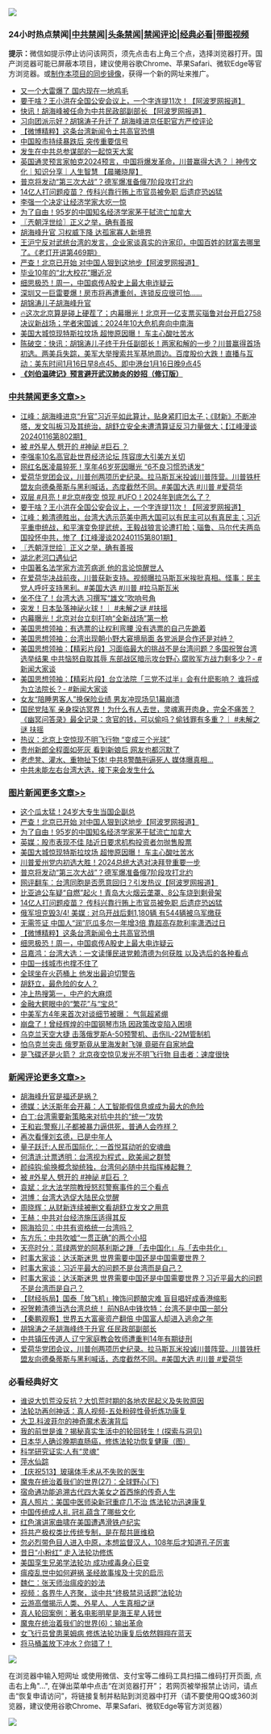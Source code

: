 ![](https://raw.githubusercontent.com/jsvpn/jsproxy/dev/64photo/fqnews-qr.jpg)

<div id="tt">
<h3>24小时热点禁闻|<a href="#%E4%B8%AD%E5%85%B1%E7%A6%81%E9%97%BB%E6%9B%B4%E5%A4%9A%E6%96%87%E7%AB%A0">中共禁闻</a>|<a href="#%E5%9B%BE%E7%89%87%E6%96%B0%E9%97%BB%E6%9B%B4%E5%A4%9A%E6%96%87%E7%AB%A0">头条禁闻</a>|<a href="#%E6%96%B0%E9%97%BB%E8%AF%84%E8%AE%BA%E6%9B%B4%E5%A4%9A%E6%96%87%E7%AB%A0">禁闻评论|<a href="#%E5%BF%85%E7%9C%8B%E7%BB%8F%E5%85%B8%E5%A5%BD%E6%96%87">经典必看</a>|<a href="https://fan1.xyz/3" target="_blank">带图视频</a></h3>
<div><b>提示：</b>微信如提示停止访问该网页，须先点击右上角三个点，选择浏览器打开。国产浏览器可能已屏蔽本项目，建议使用谷歌Chrome、苹果Safari、微软Edge等官方浏览器。或<a href="%E5%88%B6%E4%BD%9Cgit%E7%A6%81%E9%97%BB%E9%95%9C%E5%83%8F.md">制作本项目的同步镜像</a>，获得一个新的网址来推广。</div>
<ul>

<li><a href="/cnnews/20240116/1988605.md">又一个大雷爆了 国内现在一地鸡毛</a></li>
<li><a href="/cbnews/20240116/1988631.md">要干啥？王小洪在全国公安会议上，一个字连提11次！【阿波罗网报道】</a></li>
<li><a href="/cnnews/20240116/1988646.md">快讯！胡海峰被任命为中共民政部副部长 【阿波罗网报道】</a></li>
<li><a href="/baitai/20240116/1988680.md">习向团派示好？胡锦涛子升迁了 胡海峰进京任职官方严控评论</a></li>
<li><a href="/topimagenews/20240116/1988560.md">【微博精粹】这条台湾新闻令土共高官恐惧</a></li>
<li><a href="/finance/20240116/1988644.md">中国股市持续暴跌后 突传重要信号</a></li>
<li><a href="/cnnews/20240116/1988638.md">发生在中共总参谋部的一起惊天大案</a></li>
<li><a href="/sohnews/20240116/1988709.md">英国通灵预言家帕克2024预言，中国将爆发革命，川普赢得大选？｜神传文化｜知识分享｜人生智慧 【晨曦晓屋】</a></li>
<li><a href="/topimagenews/20240116/1988707.md">普京将发动“第三次大战”？德军爆准备俄7阶段攻打北约</a></li>
<li><a href="/topimagenews/20240116/1988629.md">14亿人打问题疫苗？ 传科兴靠行贿上市官员被免职 后遗症恐凶猛</a></li>
<li><a href="/baitai/20240117/1988878.md">李强一个决定让经济学家大吃一惊</a></li>
<li><a href="/topimagenews/20240116/1988793.md">为了自由！95岁的中国知名经济学家茅于轼流亡加拿大</a></li>
<li><a href="/cbnews/20240116/1988609.md">〖兲朝浮世绘〗正义之举，确有善报</a></li>
<li><a href="/ccpdope/20240117/1988860.md">胡海峰升官 习权威下降 达孤家寡人新境界</a></li>
<li><a href="/sohnews/20240116/1988642.md">王沪宁反对武统台湾的发言，企业家谈真实的许家印，中国百姓的财富去哪里了。《老灯开讲第469期》</a></li>
<li><a href="/topimagenews/20240117/1988910.md">严查！北京已开始 对中国人狠到这地步【阿波罗网报道】</a></li>
<li><a href="/cnnews/20240116/1988581.md">毕业10年的“北大校花”曝近况</a></li>
<li><a href="/topimagenews/20240116/1988559.md">细思极恐！周一，中国疯传A股史上最大电诈疑云</a></li>
<li><a href="/sohnews/20240116/1988735.md">深圳又一巨雷要爆！房市将再遭重创，连锁反应很可怕……</a></li>
<li><a href="/headline/20240116/1988695.md">胡锦涛儿子胡海峰升官</a></li>
<li><a href="/sohnews/20240117/1988820.md">🔥这次北京算是碰上硬茬了；内幕曝光！北京开一亿支票买瑙鲁对台开启2758决议新战场；学者宋国诚：2024年10大危机奔向中南海</a></li>
<li><a href="/topimagenews/20240116/1988780.md">美国大城惊现特斯拉坟场 超惨原因曝！ 车主心酸吐苦水</a></li>
<li><a href="/sohnews/20240116/1988727.md">陈破空：快讯：胡锦涛儿子终于升任副部长！两家和解的一步？川普赢得首场初选。两美兵失踪，美军大举搜索共军基地周边。百度股价大跌！直播与互动：美东时间1月16日早8点45、即中港台1月16日晚9点45</a></li>
<li><b><a href="/comments/20200207/1272816.md" target="_blank">《刘伯温碑记》预言避开武汉肺炎的妙招（修订版）</a></b></li>
</ul>
</div>

<div class="catlist">
<h3><a href="/cbnews/" target="_blank">中共禁闻</a><span><a href="/cbnews/" target="_blank" rel="nofollow">更多文章>></a></span></h3>
<ul>
<li><a href="/cbnews/20240117/1988989.md" target="_blank">江峰：胡海峰进京“升官”习近平如此算计，贴身紧盯旧太子；《财新》不断冲塔，发文叫板习及其统治，胡舒立安全未遭清算证反习力量做大；【江峰漫谈20240116第802期】</a></li>
<li><a href="/comments/20240117/1988941.md" target="_blank">被 #外星人 劈开的 #神祕 #巨石 ？</a></li>
<li><a href="/cbnews/20240116/1988796.md" target="_blank">李强率10名高官赴世界经济论坛 阵容庞大引美方关切</a></li>
<li><a href="/cbnews/20240116/1988794.md" target="_blank">网红名医凌晨猝死！享年46岁死因曝光 “6不良习惯恐诱发”</a></li>
<li><a href="/comments/20240116/1988733.md" target="_blank">爱荷华党团会议，川普创两项历史纪录。拉马斯瓦米投诚川普阵营。川普铁杆盟友向德桑蒂斯与黑利喊话，态度截然不同。#美国大选 #川普 #爱荷华</a></li>
<li><a href="/comments/20240116/1988726.md" target="_blank">双层 #月亮！#北京#夜空 惊现 #UFO！2024年到底怎么了？</a></li>
<li><a href="/cbnews/20240116/1988631.md" target="_blank">要干啥？王小洪在全国公安会议上，一个字连提11次！【阿波罗网报道】</a></li>
<li><a href="/cbnews/20240116/1988618.md" target="_blank">江峰：赖清德胜出，台湾大选示范美中两大国可以有民主可以有真民主；习近平重申统战，和平演变免提武统，王毅战狼言论遭打脸；瑙鲁、马尔代夫两岛国投怀中共，惨了【江峰漫谈20240115第801期】</a></li>
<li><a href="/cbnews/20240116/1988609.md" target="_blank">〖兲朝浮世绘〗正义之举，确有善报</a></li>
<li><a href="/comments/20240116/1984226.md" target="_blank">湖北老河口遇仙记</a></li>
<li><a href="/cbnews/20240116/1988561.md" target="_blank">中国著名法学家方流芳病逝 他的言论惊醒世人</a></li>
<li><a href="/comments/20240116/1988521.md" target="_blank">在爱荷华决战前夜，川普获新支持。视频曝拉马斯瓦米挨批真相。怪事：民主党人呼吁支持黑利。#美国大选 #川普 #拉马斯瓦米</a></li>
<li><a href="/cbnews/20240116/1988496.md" target="_blank">坐不住了！台湾大选 习撰写“雄文”吹响号角</a></li>
<li><a href="/comments/20240116/1988473.md" target="_blank">突发！日本坠落神祕火球！｜ #未解之谜 #扶摇</a></li>
<li><a href="/cbnews/20240116/1988425.md" target="_blank">内幕曝光！北京对台立刻打响“全新战场”第一枪</a></li>
<li><a href="/cbnews/20240116/1988407.md" target="_blank">美国思想领袖：有选票的让权利弯腰 没有选票的自己先跪着</a></li>
<li><a href="/cbnews/20240116/1988406.md" target="_blank">美国思想领袖：台湾出现朝小野大窘境局面 各党派是合作还是对峙？</a></li>
<li><a href="/cbnews/20240116/1988405.md" target="_blank">美国思想领袖：【精彩片段】习面临最大的挑战不是台湾问题？多国祝贺台湾选举结果 中共恼怒自取其辱 东部战区暗示攻台野心 腐败军方战力剩多少？- #新闻大家谈</a></li>
<li><a href="/cbnews/20240116/1988399.md" target="_blank">美国思想领袖：【精彩片段】台立法院「三党不过半」会有什麽影响？ 谁将成为立法院长？- #新闻大家谈</a></li>
<li><a href="/cbnews/20240116/1988327.md" target="_blank">女友“陪睡男客人”换保险业绩 男友冲现场见1幕崩溃</a></li>
<li><a href="/comments/20240115/1988253.md" target="_blank">国民党陆军 亲身探访冥界！为什么有人去世，灵魂离开肉身，完全不痛苦？《幽冥问答录》最全记录：贪官的钱，可以偷吗？偷钱罪有多重？｜ #未解之谜 扶摇</a></li>
<li><a href="/cbnews/20240115/1988153.md" target="_blank">热议：北京上空惊现不明飞行物 “变成三个光球”</a></li>
<li><a href="/cbnews/20240115/1988152.md" target="_blank">贵州新郎全程面如死灰 看到新娘后 网友也都沉默了</a></li>
<li><a href="/cbnews/20240115/1988133.md" target="_blank">老虎凳、灌水、重物扯下体! 中共8警酷刑逼死人 媒体曝真相&#8230;</a></li>
<li><a href="/cbnews/20240115/1988108.md" target="_blank">中共未能左右台湾大选，接下来会发生什么</a></li>

</ul>
</div>
<div class="catlist">
<h3><a href="/topimagenews/" target="_blank">图片新闻</a><span><a href="/topimagenews/" target="_blank" rel="nofollow">更多文章>></a></span></h3>
<ul>
<li><a href="/topimagenews/20240117/1988971.md" target="_blank">这个瓜太猛！24岁大专生当国企副总</a></li>
<li><a href="/topimagenews/20240117/1988910.md" target="_blank">严查！北京已开始 对中国人狠到这地步【阿波罗网报道】</a></li>
<li><a href="/topimagenews/20240116/1988793.md" target="_blank">为了自由！95岁的中国知名经济学家茅于轼流亡加拿大</a></li>
<li><a href="/topimagenews/20240116/1988781.md" target="_blank">英媒：股市表现不佳 陆近日要求机构投资者勿抛售股票</a></li>
<li><a href="/topimagenews/20240116/1988780.md" target="_blank">美国大城惊现特斯拉坟场 超惨原因曝！ 车主心酸吐苦水</a></li>
<li><a href="/topimagenews/20240116/1988779.md" target="_blank">川普爱州党内初选大胜！2024总统大选对决拜登重要一步</a></li>
<li><a href="/topimagenews/20240116/1988707.md" target="_blank">普京将发动“第三次大战”？德军爆准备俄7阶段攻打北约</a></li>
<li><a href="/topimagenews/20240116/1988706.md" target="_blank">网评翻车：台湾同胞是否愿意回归？引发热议【阿波罗网报道】</a></li>
<li><a href="/topimagenews/20240116/1988630.md" target="_blank">比亚迪公车疑“自燃”起火！青岛大火烟云垄罩、8公车烧到剩骨架</a></li>
<li><a href="/topimagenews/20240116/1988629.md" target="_blank">14亿人打问题疫苗？ 传科兴靠行贿上市官员被免职 后遗症恐凶猛</a></li>
<li><a href="/topimagenews/20240116/1988624.md" target="_blank">俄军坦克毁3/4! 美媒 : 对乌开战后剩1,180辆 有544辆被乌军缴获</a></li>
<li><a href="/topimagenews/20240116/1988623.md" target="_blank">无需签证 中国人“润”厄瓜多尔一年增3倍 靠超高存款利率潇洒过日</a></li>
<li><a href="/topimagenews/20240116/1988560.md" target="_blank">【微博精粹】这条台湾新闻令土共高官恐惧</a></li>
<li><a href="/topimagenews/20240116/1988559.md" target="_blank">细思极恐！周一，中国疯传A股史上最大电诈疑云</a></li>
<li><a href="/topimagenews/20240116/1988495.md" target="_blank">吕嘉鸿：台湾大选：一文读懂民进党赖清德为何获胜 以及选后的各种看点</a></li>
<li><a href="/topimagenews/20240116/1988494.md" target="_blank">中国一线城市也撑不住了</a></li>
<li><a href="/topimagenews/20240116/1988471.md" target="_blank">全球坐在火药桶上 他发出最迫切警告</a></li>
<li><a href="/topimagenews/20240116/1988451.md" target="_blank">胡舒立，最危险的女人？</a></li>
<li><a href="/topimagenews/20240116/1988437.md" target="_blank">冲上热搜第一，中产的大麻烦</a></li>
<li><a href="/topimagenews/20240116/1988424.md" target="_blank">金融大鳄眼中的“繁花”与“宝总”</a></li>
<li><a href="/topimagenews/20240116/1988423.md" target="_blank">中美军方4年来首次对谈细节被曝： 气氛超紧绷</a></li>
<li><a href="/topimagenews/20240116/1988381.md" target="_blank">崩盘了！曾经辉煌的中国钢琴市场 因政策改变陷入困境</a></li>
<li><a href="/topimagenews/20240115/1988228.md" target="_blank">乌克兰天空大捷 击落俄罗斯A-50预警机、击伤IL-22M管制机</a></li>
<li><a href="/topimagenews/20240115/1988227.md" target="_blank">怕乌克兰突击 俄罗斯竟从里海发射飞弹 竟砸在自家地盘</a></li>
<li><a href="/topimagenews/20240115/1988226.md" target="_blank">是飞碟还是火箭？ 北京夜空惊见发光不明飞行物 目击者：速度很快</a></li>

</ul>
</div>
<div class="catlist">
<h3><a href="/comments/" target="_blank">新闻评论</a><span><a href="/comments/" target="_blank" rel="nofollow">更多文章>></a></span></h3>
<ul>
<li><a href="/comments/20240117/1988995.md" target="_blank">胡海峰升官是福还是祸？</a></li>
<li><a href="/comments/20240117/1988994.md" target="_blank">德媒：达沃斯年会开幕：人工智能假信息或成为最大的危险</a></li>
<li><a href="/comments/20240117/1988993.md" target="_blank">白丁:台湾需要新策略来对抗中共的“统一”攻势</a></li>
<li><a href="/comments/20240117/1988980.md" target="_blank">王和岩:警察儿子都被暴力逼供死，普通人会咋样？</a></li>
<li><a href="/comments/20240117/1988946.md" target="_blank">再次看懂刘玄德，已是中年人</a></li>
<li><a href="/comments/20240117/1988945.md" target="_blank">量子跃迁:人民币国际化：一首悦耳动听的安魂曲</a></li>
<li><a href="/comments/20240117/1988944.md" target="_blank">何清涟:计票透明：台湾视为程式，欧美闻之群赞</a></li>
<li><a href="/comments/20240117/1988943.md" target="_blank">颜纯钩:偷换概念拗统独，台湾何必随中共指挥棒起舞？</a></li>
<li><a href="/comments/20240117/1988941.md" target="_blank">被 #外星人 劈开的 #神祕 #巨石 ？</a></li>
<li><a href="/comments/20240117/1988902.md" target="_blank">袁斌：北大法学院教授怒怼警察事件的三个看点</a></li>
<li><a href="/comments/20240117/1988901.md" target="_blank">洪博：台湾大选促大陆民众觉醒</a></li>
<li><a href="/comments/20240117/1988900.md" target="_blank">周晓辉：从财新连续被删文看胡舒立发文之用意</a></li>
<li><a href="/comments/20240117/1988899.md" target="_blank">王赫：中共对台经济施压适得其反</a></li>
<li><a href="/comments/20240117/1988898.md" target="_blank">网海拾贝：中共有资格统一台湾吗？</a></li>
<li><a href="/comments/20240117/1988897.md" target="_blank">东方乐：中共吹嘘“一贯正确”的两个小招</a></li>
<li><a href="/comments/20240117/1988893.md" target="_blank">天亮时分：蓝绿两党的阿基利斯之踵 「去中国化」与「去中共化」</a></li>
<li><a href="/comments/20240116/1988790.md" target="_blank">时事大家谈：达沃斯迷思 世界需要中国还是中国需要世界？</a></li>
<li><a href="/comments/20240116/1988778.md" target="_blank">时事大家谈：习近平最大的问题不是台湾而是自己？</a></li>
<li><a href="/comments/20240116/1988769.md" target="_blank">时事大家谈：达沃斯迷思 世界需要中国还是中国需要世界？习近平最大的问题不是台湾而是自己？</a></li>
<li><a href="/comments/20240116/1988768.md" target="_blank">【财经拆局】国泰「放飞机」掩饰问题酿灾难 盲目唱好成香港缩影</a></li>
<li><a href="/comments/20240116/1988752.md" target="_blank">祝贺赖清德当选台湾总统！ 前NBA中锋坎特：台湾不是中国一部分</a></li>
<li><a href="/comments/20240116/1988751.md" target="_blank">【秦鹏观察】世界五大富豪资产翻倍 中国富人却进入逃命之年</a></li>
<li><a href="/comments/20240116/1988737.md" target="_blank">胡锦涛之子胡海峰终于升官 任民政部副部长</a></li>
<li><a href="/comments/20240116/1988736.md" target="_blank">中共镇压传道人 辽宁家庭教会牧师遭重判14年有期徒刑</a></li>
<li><a href="/comments/20240116/1988733.md" target="_blank">爱荷华党团会议，川普创两项历史纪录。拉马斯瓦米投诚川普阵营。川普铁杆盟友向德桑蒂斯与黑利喊话，态度截然不同。#美国大选 #川普 #爱荷华</a></li>

</ul>
</div>

<div class="catlist">
<h3>必看经典好文</h3>
<ul>
<li><a href="/bannedvideo/20220120/1681818.md" target="_blank">谁说大饥荒没反抗？大饥荒时期的各地农民起义及失败原因</a></li>
<li><a href="/comments/20190516/1128964.md" target="_blank">法轮功再创神话：真人视频-五处粉碎性骨折炼功康复</a></li>
<li><a href="/ccpdope/20220710/1756358.md" target="_blank">大卫.科波菲尔的神奇魔术表演背后</a></li>
<li><a href="/comments/20200715/1359453.md" target="_blank">我的前世是谁？揭秘真实生活中的轮回转生！(探索与洞见)</a></li>
<li><a href="/comments/20231212/1972297.md" target="_blank">日本华人确诊晚期直肠癌，修炼法轮功恢复健康（图）</a></li>
<li><a href="/cnnews/20220202/1686894.md" target="_blank">科学研究证实:人有“灵魂”</a></li>
<li><a href="/cbnews/20210809/1603030.md" target="_blank">萍水仙踪</a></li>
<li><a href="/cbnews/20210526/1554325.md" target="_blank">【庆祝513】玻璃体手术从不失败的医生</a></li>
<li><a href="/comments/20181224/1052333.md" target="_blank">魔鬼在统治着我们的世界(27)：全球野心(下)</a></li>
<li><a href="/comments/20220105/1674810.md" target="_blank">宿命通功能追溯古代四大美女之首西施的传奇人生</a></li>
<li><a href="/comments/20210215/1487728.md" target="_blank">真人照片：美国中医师染新冠重症几不治 炼法轮功迅速康复</a></li>
<li><a href="/bannedvideo/20211002/1631942.md" target="_blank">中国传统成人礼 冠礼蕴含了哪些文化</a></li>
<li><a href="/lishi/20140517/664349.md" target="_blank">红色演讲家曲啸在美国遭遇滑铁卢纪实</a></li>
<li><a href="/comments/20231214/1974138.md" target="_blank">将共产极权类比传统专制，是在帮共匪维稳</a></li>
<li><a href="/comments/20220722/1761714.md" target="_blank">忽必烈带色目人进入中原，本想监督汉人，108年后才知道孔子厉害</a></li>
<li><a href="/cbnews/20211123/1656425.md" target="_blank">昔日“小粉红” 走入法轮功修炼</a></li>
<li><a href="/comments/20210509/1542373.md" target="_blank">美国孪生兄弟学法轮功 成功戒毒身心巨变</a></li>
<li><a href="/comments/20200618/1346823.md" target="_blank">瘟疫乱世中如何避祸 圣经故事埃及十灾的启示</a></li>
<li><a href="/comments/20200224/1282494.md" target="_blank">魏仁：张天师治瘟疫的妙法</a></li>
<li><a href="/comments/20220514/1732752.md" target="_blank">视频：各界牛人齐聚，谈中共“终极禁忌话题”法轮功</a></li>
<li><a href="/comments/20200919/82684.md" target="_blank">云游高僧揭示人类、外星人、人生真相之谜</a></li>
<li><a href="/comments/20200523/1332915.md" target="_blank">真人轮回案例：著名电影明星是海王星人转世</a></li>
<li><a href="/topimagenews/20180524/947358.md" target="_blank">魔鬼在统治着我们的世界(6)：输出革命</a></li>
<li><a href="/cnnews/20210512/1544604.md" target="_blank">女飞行员曾患莱姆病 修炼法轮功康复后依然翱翔在蓝天</a></li>
<li><a href="/cnnews/20230303/1855390.md" target="_blank">将马桶盖放下冲水？你错了！</a></li>

</ul>
</div>

![](https://raw.githubusercontent.com/jsvpn/jsproxy/dev/64photo/fqnews-qr.jpg)

在浏览器中输入短网址 或使用微信、支付宝等二维码工具扫描二维码打开页面, 点击右上角"...", 在弹出菜单中点击“在浏览器打开”； 若网页被举报禁止访问，请点击“恢复申请访问”，将链接复制并粘贴到浏览器中打开（请不要使用QQ或360浏览器，建议使用谷歌Chrome、苹果Safari、微软Edge等官方浏览器）

![](https://raw.githubusercontent.com/jsvpn/jsproxy/dev/64photo/wx.jpg)